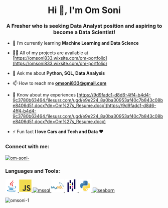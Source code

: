 <h1 align="center">Hi 👋, I'm Om Soni</h1>
<h3 align="center">A Fresher who is seeking Data Analyst position and aspiring to become a Data Scientist!</h3>

- 🌱 I’m currently learning **Machine Learning and Data Science**

- 👨‍💻 All of my projects are available at [https://omsoni833.wixsite.com/om-portfolio](https://omsoni833.wixsite.com/om-portfolio)

- 💬 Ask me about **Python, SQL, Data Analysis**

- 📫 How to reach me **omsoni833@gmail.com**

- 📄 Know about my experiences [https://9d9fadc1-d8d6-4ff4-b4d4-9c3780b63464.filesusr.com/ugd/e9e224_8a0ba30953af40c7b843c08be8406d51.docx?dn=Om%27s_Resume.docx](https://9d9fadc1-d8d6-4ff4-b4d4-9c3780b63464.filesusr.com/ugd/e9e224_8a0ba30953af40c7b843c08be8406d51.docx?dn=Om%27s_Resume.docx)

- ⚡ Fun fact **I love Cars and Tech and Data ❤️**

<h3 align="left">Connect with me:</h3>
<p align="left">
<a href="https://linkedin.com/in/om-soni-" target="blank"><img align="center" src="https://raw.githubusercontent.com/rahuldkjain/github-profile-readme-generator/master/src/images/icons/Social/linked-in-alt.svg" alt="om-soni-" height="30" width="40" /></a>
</p>

<h3 align="left">Languages and Tools:</h3>
<p align="left"> <a href="https://www.java.com" target="_blank" rel="noreferrer"> <img src="https://raw.githubusercontent.com/devicons/devicon/master/icons/java/java-original.svg" alt="java" width="40" height="40"/> </a> <a href="https://developer.mozilla.org/en-US/docs/Web/JavaScript" target="_blank" rel="noreferrer"> <img src="https://raw.githubusercontent.com/devicons/devicon/master/icons/javascript/javascript-original.svg" alt="javascript" width="40" height="40"/> </a> <a href="https://www.microsoft.com/en-us/sql-server" target="_blank" rel="noreferrer"> <img src="https://www.svgrepo.com/show/303229/microsoft-sql-server-logo.svg" alt="mssql" width="40" height="40"/> </a> <a href="https://www.mysql.com/" target="_blank" rel="noreferrer"> <img src="https://raw.githubusercontent.com/devicons/devicon/master/icons/mysql/mysql-original-wordmark.svg" alt="mysql" width="40" height="40"/> </a> <a href="https://pandas.pydata.org/" target="_blank" rel="noreferrer"> <img src="https://raw.githubusercontent.com/devicons/devicon/2ae2a900d2f041da66e950e4d48052658d850630/icons/pandas/pandas-original.svg" alt="pandas" width="40" height="40"/> </a> <a href="https://www.python.org" target="_blank" rel="noreferrer"> <img src="https://raw.githubusercontent.com/devicons/devicon/master/icons/python/python-original.svg" alt="python" width="40" height="40"/> </a> <a href="https://seaborn.pydata.org/" target="_blank" rel="noreferrer"> <img src="https://seaborn.pydata.org/_images/logo-mark-lightbg.svg" alt="seaborn" width="40" height="40"/> </a> </p>

<p><img align="center" src="https://github-readme-stats.vercel.app/api/top-langs?username=omsoni-1&show_icons=true&locale=en&layout=compact" alt="omsoni-1" /></p>
